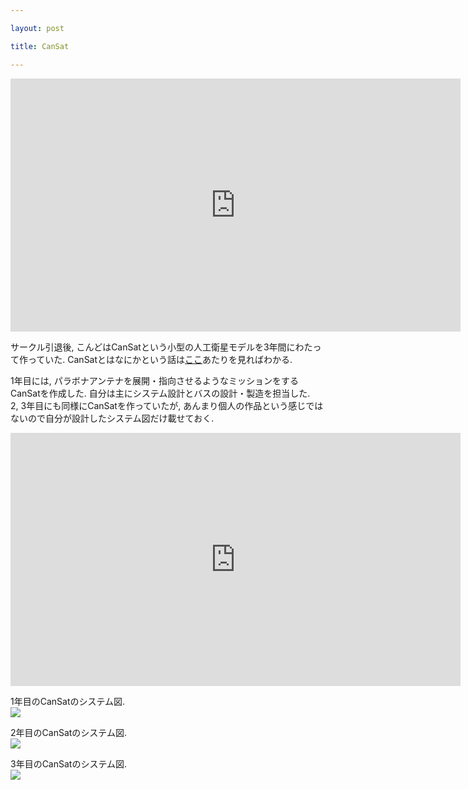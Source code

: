 ```yaml
---

layout: post

title: CanSat

---
```


<iframe width="720" height="405" src="https://www.youtube.com/embed/0tESuZFMthI" frameborder="0" allowfullscreen></iframe>

サークル引退後, こんどはCanSatという小型の人工衛星モデルを3年間にわたって作っていた. CanSatとはなにかという話は<a href="http://unisec.jp/activities/cansat.html">ここ</a>あたりを見ればわかる.  

1年目には, パラボナアンテナを展開・指向させるようなミッションをするCanSatを作成した. 自分は主にシステム設計とバスの設計・製造を担当した.  
2, 3年目にも同様にCanSatを作っていたが, あんまり個人の作品という感じではないので自分が設計したシステム図だけ載せておく.  

<iframe width="720" height="405" src="https://www.youtube.com/embed/IQ5PO6t1sjU" frameborder="0" allowfullscreen></iframe>

1年目のCanSatのシステム図.  
<img src="https://gakuseishitsu.github.io/images/cansat/cansat1.jpg">

2年目のCanSatのシステム図.  
<img src="https://gakuseishitsu.github.io/images/cansat/cansat2.jpg">

3年目のCanSatのシステム図.  
<img src="https://gakuseishitsu.github.io/images/cansat/cansat3.jpg">
